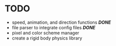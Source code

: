 # TODO

- speed, animation, and direction functions ***DONE***
- file parser to integrate config files ***DONE***
- pixel and color scheme manager
- create a rigid body physics library
